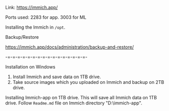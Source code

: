 
Link: https://immich.app/

Ports used: 2283 for app. 3003 for ML

Installing the Immich in `/opt`. 



Backup/Restore

https://immich.app/docs/administration/backup-and-restore/

-=-=-=-=-=-=-=-=-=-=-=-=-=-=-=-=-

Installation on Windows

1. Install Immich and save data on 1TB drive.
2. Take source images which you uploaded on Immich and backup on 2TB drive.

Installing Immich-app on 1TB drive. This will save all Immich data on 1TB drive. Follow `Readme.md` file on Immich directory "D:\immich-app".


